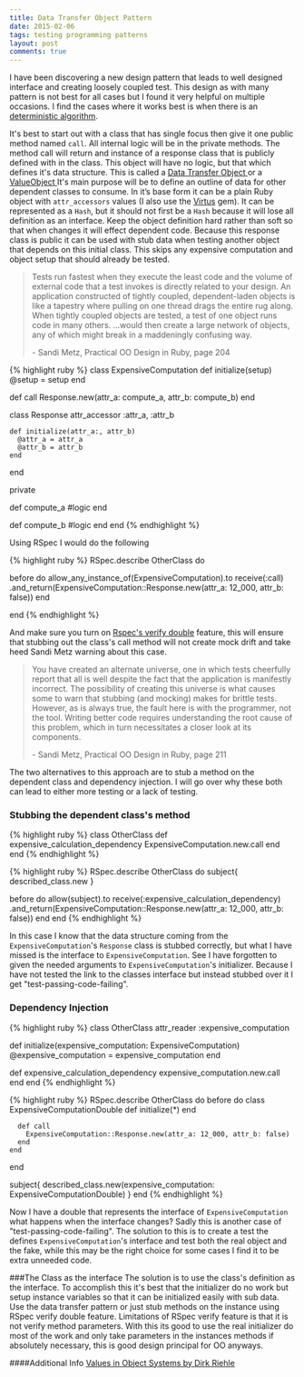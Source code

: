 ```yaml
---
title: Data Transfer Object Pattern
date: 2015-02-06
tags: testing programming patterns
layout: post
comments: true
---
```



I have been discovering a new design pattern that leads to well designed interface and creating loosely coupled test. This design as with many pattern is not best for all cases but I found it very helpful on multiple occasions. I find the cases where it works best is when there is an [deterministic algorithm](http://en.wikipedia.org/wiki/Deterministic_algorithm).

It's best to start out with a class that has single focus then give it one public method named `call`. All internal logic will be in the private methods. The method call will return and instance of a response class that is publicly defined with in the class. This object will have no logic, but that which defines it's data structure. This is called a [Data Transfer Object
](http://martinfowler.com/eaaCatalog/dataTransferObject.html) or a [ValueObject
](http://martinfowler.com/bliki/ValueObject.html) It's main purpose will be to define an outline of data for other dependent classes to consume. In it’s base form it can be a plain Ruby object with `attr_accessors` values (I also use the [Virtus](https://github.com/solnic/virtus) gem). It can be represented as a `Hash`, but it should not first be a `Hash` because it will lose all definition as an interface. Keep the object definition hard rather than soft so that when changes it will effect dependent code. Because this response class is public it can be used with stub data when testing another object that depends on this initial class. This skips any expensive computation and object setup that should already be tested.

<blockquote><p>Tests run fastest when they execute the least code and the volume of external code that a test invokes is directly related to your design. An application constructed of tightly coupled, dependent-laden objects is like a tapestry where pulling on one thread drags the entire rug along. When tightly coupled objects are tested, a test of one object runs code in many others. ...would then create a large network of objects, any of which might break in a maddeningly confusing way.</p>- Sandi Metz, Practical OO Design in Ruby, page 204</blockquote>

{% highlight ruby %}
class ExpensiveComputation
  def initialize(setup)
    @setup = setup
  end

  def call
    Response.new(attr_a: compute_a, attr_b: compute_b)
  end

  class Response
    attr_accessor :attr_a, :attr_b

    def initialize(attr_a:, attr_b)
      @attr_a = attr_a
      @attr_b = attr_b
    end
  end

  private

  def compute_a
    #logic
  end

  def compute_b
    #logic
  end
end
{% endhighlight %}

Using RSpec I would do the following

{% highlight ruby %}
RSpec.describe OtherClass do

  before do
    allow_any_instance_of(ExpensiveComputation).to receive(:call)
    .and_return(ExpensiveComputation::Response.new(attr_a: 12_000, attr_b: false))
  end

end
{% endhighlight %}

And make sure you turn on [Rspec's verify double](https://relishapp.com/rspec/rspec-mocks/docs/verifying-doubles) feature, this will ensure that stubbing out the class's call method will not create mock drift and take heed Sandi Metz warning about this case.

<blockquote><p>You have created an alternate universe, one in which tests cheerfully report that all is well despite the fact that the application is manifestly incorrect. The possibility of creating this universe is what causes some to warn that stubbing (and mocking) makes for brittle tests. However, as is always true, the fault here is with the programmer, not the tool. Writing better code requires understanding the root cause of this problem, which in turn necessitates a closer look at its components.</p>- Sandi Metz, Practical OO Design in Ruby, page 211</blockquote>

The two alternatives to this approach are to stub a method on the dependent class and dependency injection. I will go over why these both can lead to either more testing or a lack of testing.

### Stubbing the dependent class's method
{% highlight ruby %}
class OtherClass
  def expensive_calculation_dependency
    ExpensiveComputation.new.call
  end
end
{% endhighlight %}

{% highlight ruby %}
RSpec.describe OtherClass do
  subject{ described_class.new }

  before do
    allow(subject).to receive(:expensive_calculation_dependency)
    .and_return(ExpensiveComputation::Response.new(attr_a: 12_000, attr_b: false))
  end
end
{% endhighlight %}

In this case I know that the data structure coming from the `ExpensiveComputation`'s `Response` class is stubbed correctly, but what I have missed is the interface to `ExpensiveComputation`. See I have forgotten to given the needed arguments to `ExpensiveComputation`'s initializer. Because I have not tested the link to the classes interface but instead stubbed over it I get "test-passing-code-failing".

### Dependency Injection
{% highlight ruby %}
class OtherClass
  attr_reader :expensive_computation

  def initialize(expensive_computation: ExpensiveComputation)
    @expensive_computation = expensive_computation
  end


  def expensive_calculation_dependency
    expensive_computation.new.call
  end
end
{% endhighlight %}

{% highlight ruby %}
RSpec.describe OtherClass do
  before do
    class ExpensiveComputationDouble
      def initialize(*)
      end

      def call
        ExpensiveComputation::Response.new(attr_a: 12_000, attr_b: false)
      end
    end
  end

  subject{ described_class.new(expensive_computation: ExpensiveComputationDouble) }
end
{% endhighlight %}

Now I have a double that represents the interface of `ExpensiveComputation` what happens when the interface changes? Sadly this is another case of "test-passing-code-failing". The solution to this is to create a test the defines `ExpensiveComputation`'s interface and test both the real object and the fake, while this may be the right choice for some cases I find it to be extra unneeded code.

###The Class as the interface
The solution is to use the class's definition as the interface. To accomplish this it's best that the initializer do no work but setup instance variables so that it can be initialized easily with sub data. Use the data transfer pattern or just stub methods on the instance using RSpec verify double feature. Limitations of RSpec verify feature is that it is not verify method parameters. With this its good to use the real initializer do most of the work and only take parameters in the instances methods if absolutely necessary, this is good design principal for OO anyways.


####Additional Info
[Values in Object Systems by Dirk Riehle](http://dirkriehle.com/computer-science/research/1998/ubilab-tr-1998-10-1.html)
